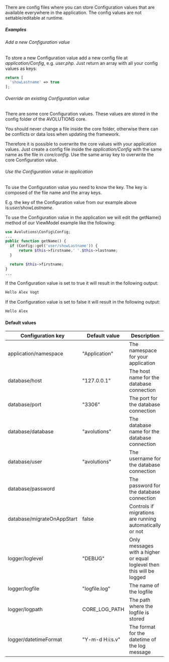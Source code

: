 
There are config files where you can store Configuration values that are available everywhere in the application.
The config values are not settable/editable at runtime.

##### Examples
###### Add a new Configuration value

To store a new Configuration value add a new config file at *application/Config*, e.g. *user.php*.
Just return an array with all your config values as keys:
```php
return [
  'showLastname' => true
];
```

###### Override an existing Configuration value

There are some core Configuration values. These values are stored in the config folder of the AVOLUTIONS core.

You should never change a file inside the core folder, otherwise there can be conflicts or data loss when updating the framework.

Therefore it is possible to overwrite the core values with your application values. Just create a config file inside the *application/Config* with the same name as the file in *core/config*.
Use the same array key to overwrite the core Configuration value.

###### Use the Configuration value in application

To use the Configuration value you need to know the key. The key is composed of the file name and the array keys.

E.g. the key of the Configuration value from our example above is:*user/showLastname*.


To use the Configuration value in the application we will edit the getName() method of our ViewModel example like the following:
```php
use Avolutions\Config\Config;
...
public function getName() {
  if (Config::get('user/showLastname')) {
      return $this->firstname.' '.$this->lastname;
  }

  return $this->firstname;
}
...
```
If the Configuration value is set to true it will result in the following output:
```php
Hello Alex Vogt
```
If the Configuration value is set to false it will result in the following output:
```php
Hello Alex
```

#### Default values

Configuration key | Default value | Description
--- | --- | ---
application/namespace | "Application" | The namespace for your application
database/host | "127.0.0.1" | The host name for the database connection
database/port | "3306" | The port for the database connection
database/database | "avolutions" | The database name for the database connection
database/user | "avolutions" | The username for the database connection
database/password |  | The password for the database connection
database/migrateOnAppStart | false | Controls if migrations are running automatically or not
logger/loglevel | "DEBUG" | Only messages with a higher or equal loglevel then this will be logged
logger/logfile | "logfile.log" | The name of the logfile
logger/logpath | CORE_LOG_PATH | The path where the logfile is stored
logger/datetimeFormat | "Y-m-d H:i:s.v" | The format for the datetime of the log message